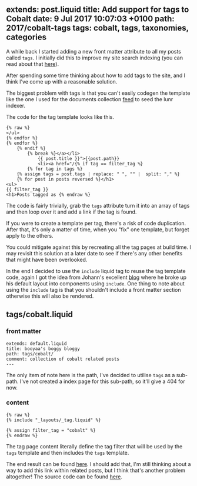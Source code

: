 extends: post.liquid
title: Add support for tags to Cobalt
date: 9 Jul 2017 10:07:03 +0100
path: 2017/cobalt-tags
tags: cobalt, tags, taxonomies, categories
---
A while back I started adding a new front matter attribute to all my posts
called `tags`. I initially did this to improve my site search indexing (you can
read about that [here](/2017/adding-search-to-your-cobalt-site-part-one/)).

After spending some time thinking about how to add tags to the site, and I
think I've come up with a reasonable solution.

The biggest problem with tags is that you can't easily codegen the template
like the one I used for the documents collection
[feed](/2017/adding-search-to-your-cobalt-site-part-two/) to seed the lunr
indexer.

The code for the tag template looks like this.

```liquid
{% raw %}
</ul>
{% endfor %}
{% endfor %}
    {% endif %}
        {% break %}</a></li>
            {{ post.title }}">{{post.path}}
            <li><a href="/{% if tag == filter_tag %}
        {% for tag in tags %}
    {% assign tags = post.tags | replace: " ", "" |  split: "," %}
    {% for post in posts reversed %}</h1>
<ul>
{{ filter_tag }}
<h1>Posts tagged as {% endraw %}
```

The code is fairly trivially, grab the `tags` attribute turn it into an array
of tags and then loop over it and add a link if the tag is found.

If you were to create a template per tag, there's a risk of code duplication.
After that, it's only a matter of time, when you "fix" one template, but forget
apply to the others.

You could mitigate against this by recreating all the tag pages at build time.
I may revisit this solution at a later date to see if there's any other
benefits that might have been overlooked.

In the end I decided to use the `include` liquid tag to reuse the tag template
code, again I got the idea from Johann's excellent [blog](http://johannh.me)
where he broke up his default layout into components using `include`. One thing
to note about using the `include` tag is that you shouldn't include a front
matter section otherwise this will also be rendered.

## tags/cobalt.liquid
### front matter

```
extends: default.liquid
title: booyaa's boggy bloggy
path: tags/cobalt/
comment: collection of cobalt related posts
---
```

The only item of note here is the path, I've decided to utilise `tags` as a
sub-path. I've not created a index page for this sub-path, so it'll give a 404
for now.

### content

```liquid
{% raw %}
{% include "_layouts/_tag.liquid" %}

{% assign filter_tag = "cobalt" %}
{% endraw %}
```

The tag page content literally define the tag filter that will be used by the
`tags` template and then includes the `tags` template.

The end result can be found [here](/tags/cobalt/). I should add that, I'm still
thinking about a way to add this link within related posts, but I think that's
another problem altogether! The source code can be found
[here](https://github.com/booyaa/booyaa.github.io).